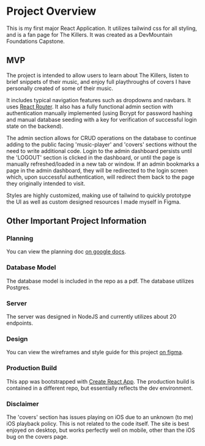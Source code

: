 # Project Overview

This is my first major React Application. It utilizes tailwind css for all styling, and is a fan page for The Killers. It was created as a DevMountain Foundations Capstone.

## MVP

The project is intended to allow users to learn about The Killers, listen to brief snippets of their music, and enjoy full playthroughs of covers I have personally created of some of their music. 

It includes typical navigation features such as dropdowns and navbars. It uses [React Router](https://reactrouter.com/docs/en/v6). It also has a fully functional admin section with authentication manually implemented (using Bcrypt for password hashing and manual database seeding with a key for verification of successful login state on the backend). 

The admin section allows for CRUD operations on the database to continue adding to the public facing 'music-player' and 'covers' sections without the need to write additional code. Login to the admin dashboard persists until the 'LOGOUT' section is clicked in the dashboard, or until the page is manually refreshed/loaded in a new tab or window. If an admin bookmarks a page in the admin dashboard, they will be redirected to the login screen which, upon successful authentication, will redirect them back to the page they originally intended to visit.

Styles are highly customized, making use of tailwind to quickly prototype the UI as well as custom designed resources I made myself in Figma.

## Other Important Project Information

### Planning

You can view the planning doc [on google docs](https://docs.google.com/document/d/1Uqh2AuGL0GP4Rnbelph28px_zfgFIwO0tccHpdt-w3c/edit?usp=sharing).

### Database Model

The database model is included in the repo as a pdf. The database utilizes Postgres.

### Server

The server was designed in NodeJS and currently utilizes about 20 endpoints.

### Design

You can view the wireframes and style guide for this project [on figma](https://www.figma.com/file/aAwkgiaTzavuDBbbRJcEaA/capstone-design?node-id=0%3A1).

### Production Build

This app was bootstrapped with [Create React App](https://github.com/facebook/create-react-app). The production build is contained in a different repo, but essentially reflects the dev environment.

### Disclaimer

The 'covers' section has issues playing on iOS due to an unknown (to me) iOS playback policy. This is not related to the code itself. The site is best enjoyed on desktop, but works perfectly well on mobile, other than the iOS bug on the covers page.